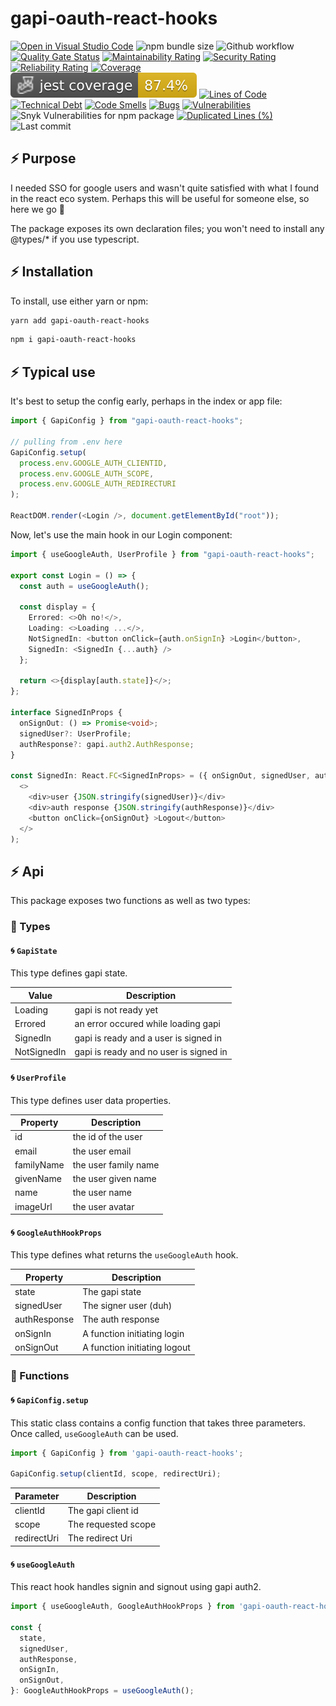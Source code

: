 # gapi-oauth-react-hooks

[![Open in Visual Studio Code](https://open.vscode.dev/badges/open-in-vscode.svg)](https://open.vscode.dev/jpb06/gapi-oauth-react-hooks)
![npm bundle size](https://img.shields.io/bundlephobia/min/gapi-oauth-react-hooks)
![Github workflow](https://img.shields.io/github/workflow/status/jpb06/gapi-oauth-react-hooks/Tests?label=last%20workflow&logo=github-actions)
[![Quality Gate Status](https://sonarcloud.io/api/project_badges/measure?project=jpb06_gapi-oauth-react-hooks&metric=alert_status)](https://sonarcloud.io/summary/new_code?id=jpb06_gapi-oauth-react-hooks)
[![Maintainability Rating](https://sonarcloud.io/api/project_badges/measure?project=jpb06_gapi-oauth-react-hooks&metric=sqale_rating)](https://sonarcloud.io/dashboard?id=jpb06_gapi-oauth-react-hooks)
[![Security Rating](https://sonarcloud.io/api/project_badges/measure?project=jpb06_gapi-oauth-react-hooks&metric=security_rating)](https://sonarcloud.io/dashboard?id=jpb06_gapi-oauth-react-hooks)
[![Reliability Rating](https://sonarcloud.io/api/project_badges/measure?project=jpb06_gapi-oauth-react-hooks&metric=reliability_rating)](https://sonarcloud.io/dashboard?id=jpb06_gapi-oauth-react-hooks)
[![Coverage](https://sonarcloud.io/api/project_badges/measure?project=jpb06_gapi-oauth-react-hooks&metric=coverage)](https://sonarcloud.io/dashboard?id=jpb06_gapi-oauth-react-hooks)
![Coverage](./badges/coverage-jest%20coverage.svg)
[![Lines of Code](https://sonarcloud.io/api/project_badges/measure?project=jpb06_gapi-oauth-react-hooks&metric=ncloc)](https://sonarcloud.io/summary/new_code?id=jpb06_gapi-oauth-react-hooks)
[![Technical Debt](https://sonarcloud.io/api/project_badges/measure?project=jpb06_gapi-oauth-react-hooks&metric=sqale_index)](https://sonarcloud.io/summary/new_code?id=jpb06_gapi-oauth-react-hooks)
[![Code Smells](https://sonarcloud.io/api/project_badges/measure?project=jpb06_gapi-oauth-react-hooks&metric=code_smells)](https://sonarcloud.io/dashboard?id=jpb06_gapi-oauth-react-hooks)
[![Bugs](https://sonarcloud.io/api/project_badges/measure?project=jpb06_gapi-oauth-react-hooks&metric=bugs)](https://sonarcloud.io/summary/new_code?id=jpb06_gapi-oauth-react-hooks)
[![Vulnerabilities](https://sonarcloud.io/api/project_badges/measure?project=jpb06_gapi-oauth-react-hooks&metric=vulnerabilities)](https://sonarcloud.io/summary/new_code?id=jpb06_gapi-oauth-react-hooks)
![Snyk Vulnerabilities for npm package](https://img.shields.io/snyk/vulnerabilities/npm/gapi-oauth-react-hooks?label=snyk%20vulnerabilities)
[![Duplicated Lines (%)](https://sonarcloud.io/api/project_badges/measure?project=jpb06_gapi-oauth-react-hooks&metric=duplicated_lines_density)](https://sonarcloud.io/dashboard?id=jpb06_gapi-oauth-react-hooks)
![Last commit](https://img.shields.io/github/last-commit/jpb06/gapi-oauth-react-hooks?logo=git)

## ⚡ Purpose

I needed SSO for google users and wasn't quite satisfied with what I found in the react eco system. Perhaps this will be useful for someone else, so here we go :rocket:

The package exposes its own declaration files; you won't need to install any @types/\* if you use typescript.

## ⚡ Installation

To install, use either yarn or npm:

```bash
yarn add gapi-oauth-react-hooks
```

```bash
npm i gapi-oauth-react-hooks
```

## ⚡ Typical use

It's best to setup the config early, perhaps in the index or app file:

```Typescript
import { GapiConfig } from "gapi-oauth-react-hooks";

// pulling from .env here
GapiConfig.setup(
  process.env.GOOGLE_AUTH_CLIENTID,
  process.env.GOOGLE_AUTH_SCOPE,
  process.env.GOOGLE_AUTH_REDIRECTURI
);

ReactDOM.render(<Login />, document.getElementById("root"));
```

Now, let's use the main hook in our Login component:

```Typescript
import { useGoogleAuth, UserProfile } from "gapi-oauth-react-hooks";

export const Login = () => {
  const auth = useGoogleAuth();

  const display = {
    Errored: <>Oh no!</>,
    Loading: <>Loading ...</>,
    NotSignedIn: <button onClick={auth.onSignIn} >Login</button>,
    SignedIn: <SignedIn {...auth} />
  };

  return <>{display[auth.state]}</>;
};

interface SignedInProps {
  onSignOut: () => Promise<void>;
  signedUser?: UserProfile;
  authResponse?: gapi.auth2.AuthResponse;
}

const SignedIn: React.FC<SignedInProps> = ({ onSignOut, signedUser, authResponse }) => (
  <>
    <div>user {JSON.stringify(signedUser)}</div>
    <div>auth response {JSON.stringify(authResponse)}</div>
    <button onClick={onSignOut} >Logout</button>
  </>
);
```

## ⚡ Api

This package exposes two functions as well as two types:

### 🔶 Types

#### 🌀 `GapiState`

This type defines gapi state.

| Value       | Description                            |
| ----------- | -------------------------------------- |
| Loading     | gapi is not ready yet                  |
| Errored     | an error occured while loading gapi    |
| SignedIn    | gapi is ready and a user is signed in  |
| NotSignedIn | gapi is ready and no user is signed in |

#### 🌀 `UserProfile`

This type defines user data properties.

| Property   | Description          |
| ---------- | -------------------- |
| id         | the id of the user   |
| email      | the user email       |
| familyName | the user family name |
| givenName  | the user given name  |
| name       | the user name        |
| imageUrl   | the user avatar      |

#### 🌀 `GoogleAuthHookProps`

This type defines what returns the `useGoogleAuth` hook.

| Property     | Description                  |
| ------------ | ---------------------------- |
| state        | The gapi state               |
| signedUser   | The signer user (duh)        |
| authResponse | The auth response            |
| onSignIn     | A function initiating login  |
| onSignOut    | A function initiating logout |

### 🔶 Functions

#### 🌀 `GapiConfig.setup`

This static class contains a config function that takes three parameters. Once called, `useGoogleAuth` can be used.

```javascript
import { GapiConfig } from 'gapi-oauth-react-hooks';

GapiConfig.setup(clientId, scope, redirectUri);
```

| Parameter   | Description         |
| ----------- | ------------------- |
| clientId    | The gapi client id  |
| scope       | The requested scope |
| redirectUri | The redirect Uri    |

#### 🌀 `useGoogleAuth`

This react hook handles signin and signout using gapi auth2.

```javascript
import { useGoogleAuth, GoogleAuthHookProps } from 'gapi-oauth-react-hooks';

const {
  state,
  signedUser,
  authResponse,
  onSignIn,
  onSignOut,
}: GoogleAuthHookProps = useGoogleAuth();
```
